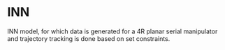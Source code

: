 # INN
INN model, for which data is generated for a 4R planar serial manipulator and trajectory tracking is done based on set constraints.
